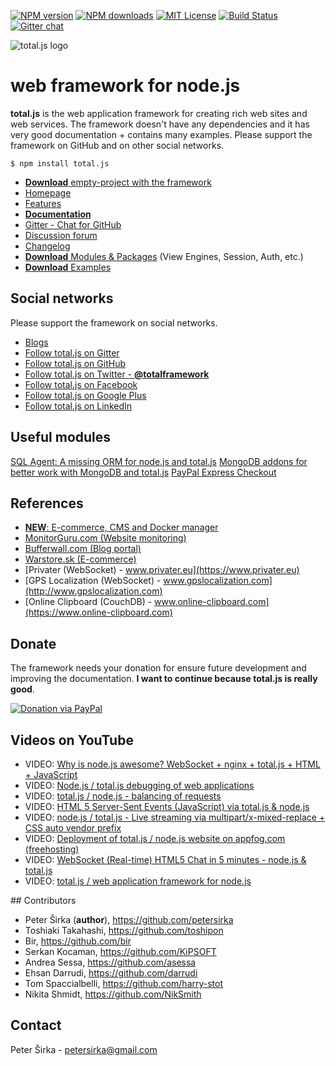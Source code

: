 [![NPM version][npm-version-image]][npm-url] [![NPM downloads][npm-downloads-image]][npm-url] [![MIT License][license-image]][license-url] [![Build Status][travis-image]][travis-url] [![Gitter chat](https://badges.gitter.im/totaljs/framework.png)](https://gitter.im/totaljs/framework)

![total.js logo](https://www.totaljs.com/img/logo2x.png)

web framework for node.js
=========================

__total.js__ is the web application framework for creating rich web sites and web services. The framework doesn't have any dependencies and it has very good documentation + contains many examples. Please support the framework on GitHub and on other social networks.

```
$ npm install total.js
```

- [__Download__ empty-project with the framework](https://github.com/totaljs/framework/releases)
- [Homepage](http://www.totaljs.com)
- [Features](http://www.totaljs.com/features/)
- [__Documentation__](http://docs.totaljs.com)
- [Gitter - Chat for GitHub](https://gitter.im/totaljs/framework)
- [Discussion forum](https://groups.google.com/forum/#!forum/totaljs)
- [Changelog](https://github.com/totaljs/framework/blob/master/changes.txt)
- [__Download__ Modules & Packages](https://github.com/totaljs/modules) (View Engines, Session, Auth, etc.)
- [__Download__ Examples](https://github.com/totaljs/examples)

## Social networks

Please support the framework on social networks.

- [Blogs](https://bufferwall.com/blogs/?tag=total.js)
- [Follow total.js on Gitter](https://gitter.im/totaljs/framework)
- [Follow total.js on GitHub](https://github.com/totaljs/framework)
- [Follow total.js on Twitter - __@totalframework__](https://twitter.com/totalframework)
- [Follow total.js on Facebook](https://www.facebook.com/totaljs.web.framework)
- [Follow total.js on Google Plus](https://plus.google.com/u/0/113175077493180148081/posts)
- [Follow total.js on LinkedIn](https://www.linkedin.com/groups/totaljs-8109884)

## Useful modules

[SQL Agent: A missing ORM for node.js and total.js](https://github.com/petersirka/node-sqlagent)
[MongoDB addons for better work with MongoDB and total.js](https://github.com/petersirka/mongodb-addons)
[PayPal Express Checkout](https://github.com/petersirka/node-paypal-express-checkout)

## References

- [__NEW__: E-commerce, CMS and Docker manager](http://nowitssimple.com/)
- [MonitorGuru.com (Website monitoring)](https://www.monitorguru.com)
- [Bufferwall.com (Blog portal)](https://bufferwall.com)
- [Warstore.sk (E-commerce)](https://www.warstore.sk)
- [Privater (WebSocket) - www.privater.eu](https://www.privater.eu)
- [GPS Localization (WebSocket) - www.gpslocalization.com](http://www.gpslocalization.com)
- [Online Clipboard (CouchDB) - www.online-clipboard.com](https://www.online-clipboard.com)

## Donate

The framework needs your donation for ensure future development and improving the documentation. __I want to continue because total.js is really good__.

[![Donation via PayPal](https://www.totaljs.com/img/donation.png)](https://www.totaljs.com/donation/)

## Videos on YouTube

- VIDEO: [Why is node.js awesome? WebSocket + nginx + total.js + HTML + JavaScript ](http://www.youtube.com/watch?v=4Vrqx0UnpYk)
- VIDEO: [Node.js / total.js debugging of web applications](http://www.youtube.com/watch?v=4wLq_bJ_sfs)
- VIDEO: [total.js / node.js - balancing of requests](http://www.youtube.com/watch?v=1VOJ7cWoboo)
- VIDEO: [HTML 5 Server-Sent Events (JavaScript) via total.js & node.js](http://www.youtube.com/watch?v=XoWIv3xGxR4)
- VIDEO: [node.js / total.js - Live streaming via multipart/x-mixed-replace + CSS auto vendor prefix](http://www.youtube.com/watch?v=qZqO4c4Fw2k)
- VIDEO: [Deployment of total.js / node.js website on appfog.com (freehosting)](http://www.youtube.com/watch?v=kZvCCyR6iBI)
- VIDEO: [WebSocket (Real-time) HTML5 Chat in 5 minutes - node.js & total.js](http://www.youtube.com/watch?v=lW1vsKMUaKg)
- VIDEO: [total.js / web application framework for node.js](http://www.youtube.com/watch?v=3GMQJki82Lo)

## Contributors

- Peter Širka (__author__), <https://github.com/petersirka>
- Toshiaki Takahashi, <https://github.com/toshipon>
- Bir, <https://github.com/bir>
- Serkan Kocaman, <https://github.com/KiPSOFT>
- Andrea Sessa, <https://github.com/asessa>
- Ehsan Darrudi, <https://github.com/darrudi>
- Tom Spaccialbelli, <https://github.com/harry-stot>
- Nikita Shmidt, <https://github.com/NikSmith>

## Contact

Peter Širka - <petersirka@gmail.com>

[license-image]: https://img.shields.io/badge/license-MIT-blue.svg?style=flat
[license-url]: license.txt

[npm-url]: https://npmjs.org/package/total.js
[npm-version-image]: https://img.shields.io/npm/v/total.js.svg?style=flat
[npm-downloads-image]: https://img.shields.io/npm/dm/total.js.svg?style=flat

[travis-url]: https://travis-ci.org/totaljs/framework
[travis-image]: https://img.shields.io/travis/totaljs/framework.svg?style=flat
